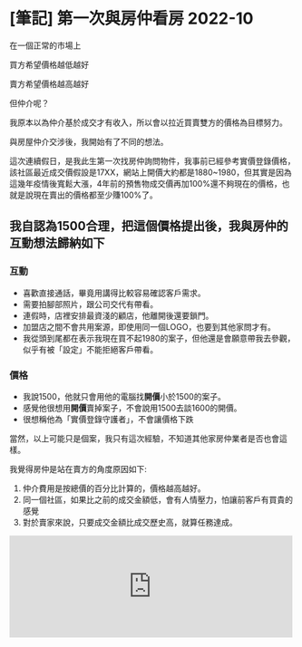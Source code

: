 # [筆記] 第一次與房仲看房 2022-10 



在一個正常的市場上

買方希望價格越低越好

賣方希望價格越高越好

但仲介呢？

我原本以為仲介基於成交才有收入，所以會以拉近買賣雙方的價格為目標努力。

與房屋仲介交涉後，我開始有了不同的想法。

<!--more-->
這次連續假日，是我此生第一次找房仲詢問物件，我事前已經參考實價登錄價格，該社區最近成交價假設是17XX，網站上開價大約都是1880~1980，但其實是因為這幾年疫情後寬鬆大漲，4年前的預售物成交價再加100%還不夠現在的價格，也就是說現在賣出的價格都至少賺100%了。

## 我自認為1500合理，把這個價格提出後，我與房仲的互動想法歸納如下

### 互動
* 喜歡直接通話，畢竟用講得比較容易確認客戶需求。
* 需要拍腳部照片，跟公司交代有帶看。
* 連假時，店裡安排最資淺的顧店，他離開後還要鎖門。
* 加盟店之間不會共用案源，即使用同一個LOGO，也要到其他家問才有。
* 我從頭到尾都在表示我現在買不起1980的案子，但他還是會願意帶我去參觀，似乎有被「設定」不能拒絕客戶帶看。

### 價格
* 我說1500，他就只會用他的電腦找**開價**小於1500的案子。
* 感覺他很想用**開價**賣掉案子，不會說用1500去談1600的開價。
* 很想稱他為「實價登錄守護者」，不會讓價格下跌

當然，以上可能只是個案，我只有這次經驗，不知道其他家房仲業者是否也會這樣。

我覺得房仲是站在賣方的角度原因如下:
1. 仲介費用是按總價的百分比計算的，價格越高越好。
2. 同一個社區，如果比之前的成交金額低，會有人情壓力，怕讓前客戶有買貴的感覺
3. 對於賣家來說，只要成交金額比成交歷史高，就算任務達成。

<iframe src="https://open.firstory.me/embed/story/cl92xspe909i1010k6pmc4mns" height="180" width="99%" frameborder="0" scrolling="no"></iframe>
